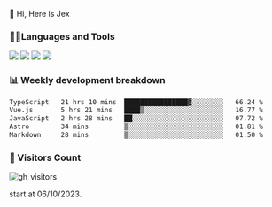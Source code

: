  👋 Hi, Here is Jex

 

### 🧑‍💻Languages and Tools

<code><a href="https://react.dev"><img src="https://api.iconify.design/logos:react.svg" /></a></code>
<code><a href="https://github.com/vuejs/core"><img src="https://api.iconify.design/logos:vue.svg" /></a></code> 
<code><a href="https://github.com/microsoft/TypeScript"><img src="https://api.iconify.design/logos:typescript-icon.svg" /></a></code>
<code><a href="https://threejs.org/"><img src="https://api.iconify.design/logos:threejs.svg" /></a></code>

### 📊 Weekly development breakdown

<!--START_SECTION:waka-->

```txt
TypeScript   21 hrs 10 mins  ████████████████▓░░░░░░░░   66.24 %
Vue.js       5 hrs 21 mins   ████▒░░░░░░░░░░░░░░░░░░░░   16.77 %
JavaScript   2 hrs 28 mins   ██░░░░░░░░░░░░░░░░░░░░░░░   07.72 %
Astro        34 mins         ▒░░░░░░░░░░░░░░░░░░░░░░░░   01.81 %
Markdown     28 mins         ▒░░░░░░░░░░░░░░░░░░░░░░░░   01.50 %
```

<!--END_SECTION:waka-->


### 👀 Visitors Count

![gh_visitors](https://profile-counter.glitch.me/jexlau/count.svg)

start at 06/10/2023.
